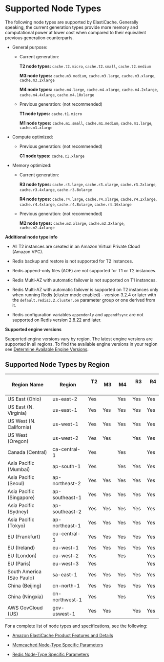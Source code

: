 # Supported Node Types<a name="CacheNodes.SupportedTypes"></a>

The following node types are supported by ElastiCache\. Generally speaking, the current generation types provide more memory and computational power at lower cost when compared to their equivalent previous generation counterparts\.

+ General purpose:

  + Current generation: 

    **T2 node types:** `cache.t2.micro`, `cache.t2.small`, `cache.t2.medium`

    **M3 node types:** `cache.m3.medium`, `cache.m3.large`, `cache.m3.xlarge`, `cache.m3.2xlarge`

    **M4 node types:** `cache.m4.large`, `cache.m4.xlarge`, `cache.m4.2xlarge`, `cache.m4.4xlarge`, `cache.m4.10xlarge`

  + Previous generation: \(not recommended\)

    **T1 node types:** `cache.t1.micro`

    **M1 node types:** `cache.m1.small`, `cache.m1.medium`, `cache.m1.large`, `cache.m1.xlarge`

+ Compute optimized:

  + Previous generation: \(not recommended\)

    **C1 node types:** `cache.c1.xlarge`

+ Memory optimized:

  + Current generation: 

    **R3 node types:** `cache.r3.large`, `cache.r3.xlarge`, `cache.r3.2xlarge`, `cache.r3.4xlarge`, `cache.r3.8xlarge`

    **R4 node types:** `cache.r4.large`, `cache.r4.xlarge`, `cache.r4.2xlarge`, `cache.r4.4xlarge`, `cache.r4.8xlarge`, `cache.r4.16xlarge`

  + Previous generation: \(not recommended\)

    **M2 node types:** `cache.m2.xlarge`, `cache.m2.2xlarge`, `cache.m2.4xlarge`

**Additional node type info**

+ All T2 instances are created in an Amazon Virtual Private Cloud \(Amazon VPC\)\.

+ Redis backup and restore is not supported for T2 instances\.

+ Redis append\-only files \(AOF\) are not supported for T1 or T2 instances\.

+ Redis Multi\-AZ with automatic failover is not supported on T1 instances\.

+ Redis Multi\-AZ with automatic failover is supported on T2 instances only when running Redis \(cluster mode enabled\) \- version 3\.2\.4 or later with the `default.redis3.2.cluster.on` parameter group or one derived from it\.

+ Redis configuration variables `appendonly` and `appendfsync` are not supported on Redis version 2\.8\.22 and later\.

**Supported engine versions**

Supported engine versions vary by region\. The latest engine versions are supported in all regions\. To find the available engine versions in your region see [Determine Available Engine Versions](SelectEngine.RegionVersions.md)\.

## Supported Node Types by Region<a name="CacheNodes.SupportedTypesByRegion"></a>


|  Region Name  |  Region  |   T2   |   M3   |   M4   |   R3   |   R4   | 
| --- | --- | --- | --- | --- | --- | --- | 
| US East \(Ohio\) | us\-east\-2 | Yes |  | Yes | Yes | Yes | 
| US East \(N\. Virginia\) | us\-east\-1 | Yes | Yes | Yes | Yes | Yes | 
| US West \(N\. California\) | us\-west\-1 | Yes | Yes | Yes | Yes | Yes | 
| US West \(Oregon\) | us\-west\-2 | Yes | Yes |  | Yes | Yes | 
| Canada \(Central\) | ca\-central\-1 | Yes |  | Yes |  | Yes | 
| Asia Pacific \(Mumbai\) | ap\-south\-1 | Yes |  | Yes | Yes | Yes | 
| Asia Pacific \(Seoul\) | ap\-northeast\-2 | Yes | Yes | Yes | Yes | Yes | 
| Asia Pacific \(Singapore\) | ap\-southeast\-1 | Yes | Yes | Yes | Yes | Yes | 
| Asia Pacific \(Sydney\) | ap\-southeast\-2 | Yes | Yes | Yes | Yes | Yes | 
| Asia Pacific \(Tokyo\) | ap\-northeast\-1 | Yes | Yes | Yes | Yes | Yes | 
| EU \(Frankfurt\) | eu\-central\-1 | Yes | Yes | Yes | Yes | Yes | 
| EU \(Ireland\) | eu\-west\-1 | Yes | Yes | Yes | Yes | Yes | 
| EU \(London\) | eu\-west\-2 | Yes |  | Yes |  | Yes | 
| EU \(Paris\) | eu\-west\-3 | Yes |  |  |  | Yes | 
| South America \(São Paulo\) | sa\-east\-1 | Yes | Yes | Yes | Yes | Yes | 
| China \(Beijing\) | cn\-north\-1 | Yes | Yes | Yes | Yes | Yes | 
| China \(Ningxia\) | cn\-northwest\-1 | Yes |  | Yes |  | Yes | 
| AWS GovCloud \(US\) | gov\-uswest\-1 | Yes | Yes |  | Yes | Yes | 

For a complete list of node types and specifications, see the following:

+ [Amazon ElastiCache Product Features and Details](https://aws.amazon.com/elasticache/details)

+ [Memcached Node\-Type Specific Parameters](http://docs.aws.amazon.com/AmazonElastiCache/latest/UserGuide/ParameterGroups.Memcached.html#ParameterGroups.Memcached.NodeSpecific)

+ [Redis Node\-Type Specific Parameters](http://docs.aws.amazon.com/AmazonElastiCache/latest/UserGuide/ParameterGroups.Redis.html#ParameterGroups.Redis.NodeSpecific)